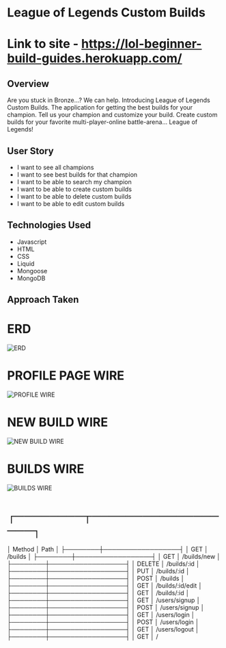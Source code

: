# League of Legends Custom Builds

# Link to site - https://lol-beginner-build-guides.herokuapp.com/

## Overview
Are you stuck in Bronze...? We can help. Introducing League of Legends Custom Builds. The application for getting the best builds for your champion. Tell us your champion and customize your build. Create custom builds for your favorite multi-player-online battle-arena... League of Legends!

## User Story
- I want to see all champions
- I want to see best builds for that champion
- I want to be able to search my champion
- I want to be able to create custom builds
- I want to be able to delete custom builds
- I want to be able to edit custom builds
## Technologies Used
- Javascript
- HTML
- CSS
- Liquid
- Mongoose
- MongoDB

## Approach Taken
# ERD
![ERD](https://user-images.githubusercontent.com/104323108/173128909-b9d3dad5-254d-470b-860e-9fa802290481.png)
# PROFILE PAGE WIRE
![PROFILE WIRE](https://user-images.githubusercontent.com/104323108/173150289-e8f83d9c-ab45-4153-9aac-f5a4b32a1219.png)
# NEW BUILD WIRE
![NEW BUILD WIRE](https://user-images.githubusercontent.com/104323108/173150298-9fa5010a-30f2-41e5-90d7-1f653b26b60f.png)
# BUILDS WIRE
![BUILDS WIRE](https://user-images.githubusercontent.com/104323108/173150307-5e20a274-821a-4197-aed4-fb07595a17b4.png)
# ┌────────┬──────────────────┐
│ Method │ Path             │
├────────┼──────────────────┤
│ GET    │ /builds          │
├────────┼──────────────────┤
│ GET    │ /builds/new      │
├────────┼──────────────────┤
│ DELETE │ /builds/:id      │
├────────┼──────────────────┤
│ PUT    │ /builds/:id      │
├────────┼──────────────────┤
│ POST   │ /builds          │
├────────┼──────────────────┤
│ GET    │ /builds/:id/edit │
├────────┼──────────────────┤
│ GET    │ /builds/:id      │
├────────┼──────────────────┤
│ GET    │ /users/signup    │
├────────┼──────────────────┤
│ POST   │ /users/signup    │
├────────┼──────────────────┤
│ GET    │ /users/login     │
├────────┼──────────────────┤
│ POST   │ /users/login     │
├────────┼──────────────────┤
│ GET    │ /users/logout    │
├────────┼──────────────────┤
│ GET    │ /    
